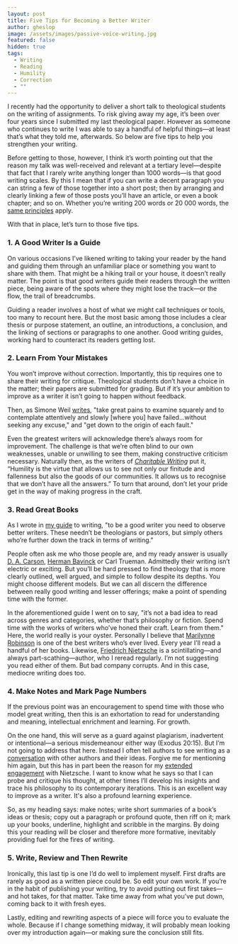 ```yaml
---
layout: post
title: Five Tips for Becoming a Better Writer
author: gheslop
image: /assets/images/passive-voice-writing.jpg
featured: false
hidden: true
tags:
  - Writing
  - Reading
  - Humility
  - Correction
  - ""
---
```

I recently had the opportunity to deliver a short talk to theological students on the writing of assignments. To risk giving away my age, it’s been over four years since I submitted my last theological paper. However as someone who continues to write I was able to say a handful of helpful things—at least that’s what they told me, afterwards. So below are five tips to help you strengthen your writing.

Before getting to those, however, I think it’s worth pointing out that the reason my talk was well-received and relevant at a tertiary level—despite that fact that I rarely write anything longer than 1000 words—is that good writing scales. By this I mean that if you can write a decent paragraph you can string a few of those together into a short post; then by arranging and clearly linking a few of those posts you’ll have an article, or even a book chapter; and so on. Whether you’re writing 200 words or 20 000 words, the [same principles](https://rekindle.co.za/content/2023-11-02-a-guide-to-writing-for-those-who-cant-write-good) apply.

With that in place, let’s turn to those five tips.

### 1. A Good Writer Is a Guide

On various occasions I’ve likened writing to taking your reader by the hand and guiding them through an unfamiliar place or something you want to share with them. That might be a hiking trail or your house, it doesn’t really matter. The point is that good writers guide their readers through the written piece, being aware of the spots where they might lose the track—or the flow, the trail of breadcrumbs.

Guiding a reader involves a host of what we might call techniques or tools, too many to recount here. But the most basic among those includes a clear thesis or purpose statement, an outline, an introductions, a conclusion, and the linking of sections or paragraphs to one another. Good writing guides, working hard to counteract its readers getting lost.

### 2. Learn From Your Mistakes

You won’t improve without correction. Importantly, this tip requires one to share their writing for critique. Theological students don’t have a choice in the matter; their papers are submitted for grading. But if it’s your ambition to improve as a writer it isn’t going to happen without feedback.

Then, as Simone Weil [writes](https://rekindle.co.za/content/2023-03-24-how-failing-greek-can-help-you-love-god), "take great pains to examine squarely and to contemplate attentively and slowly \[where you] have failed…without seeking any excuse," and "get down to the origin of each fault."

Even the greatest writers will acknowledge there’s always room for improvement. The challenge is that we’re often blind to our own weaknesses, unable or unwilling to see them, making constructive criticism necessary. Naturally then, as the writers of *[Charitable Writing](https://africa.thegospelcoalition.org/reviews/charitable-writing-is-about-character-not-style/)* put it, “Humility is the virtue that allows us to see not only our finitude and fallenness but also the goods of our communities. It allows us to recognise that we don’t have all the answers.” To turn that around, don’t let your pride get in the way of making progress in the craft.

### 3. Read Great Books

As I wrote in [my guide](<https://rekindle.co.za/content/2023-11-02-a-guide-to-writing-for-those-who-cant-write-good >) to writing, "to be a good writer you need to observe better writers. These needn’t be theologians or pastors, but simply others who’re further down the track in terms of writing."

People often ask me who those people are, and my ready answer is usually [D. A. Carson](https://rekindle.co.za/content/2023-10-01-preacher-dont-miss-the-wood-for-the-trees), [Herman Bavinck](https://rekindle.co.za/content/2024-10-02-bavinck-theology-church) or Carl Trueman. Admittedly their writing isn’t electric or exciting. But you’ll be hard pressed to find theology that is more clearly outlined, well argued, and simple to follow despite its depths. You might choose different models. But we can all discern the difference between really good writing and lesser offerings; make a point of spending time with the former.

In the aforementioned guide I went on to say, "it’s not a bad idea to read across genres and categories, whether that’s philosophy or fiction. Spend time with the works of writers who’ve honed their craft. Learn from them." Here, the world really is your oyster. Personally I believe that [Marilynne Robinson](https://rekindle.co.za/content/2023-03-08-marilynne-robinson-model-fathers) is one of the best writers who’s ever lived. Every year I’ll read a handful of her books. Likewise, [Friedrich Nietzsche](https://rekindle.co.za/content/2024-08-23-fridays-with-fred-nietzsche-dostoyevsky) is a scintillating—and always part-scathing—author, who I reread regularly. I’m not suggesting you read either of them. But bad company corrupts. And in this case, mediocre writing does too.

### 4. Make Notes and Mark Page Numbers

If the previous point was an encouragement to spend time with those who model great writing, then this is an exhortation to read for understanding and meaning, intellectual enrichment and learning. For growth.

On the one hand, this will serve as a guard against plagiarism, inadvertent or intentional—a serious misdemeanour either way (Exodus 20:15). But I’m not going to address that here. Instead I often tell authors to see writing as a [conversation](https://rekindle.co.za/content/2024-10-31-why-write) with other authors and their ideas. Forgive me for mentioning him again, but this has in part been the reason for my [extended engagement](https://rekindle.co.za/content/2023-11-24-cancel-culture) with Nietzsche. I want to know what he says so that I can probe and critique his thought, at other times I’ll develop his insights and trace his philosophy to its contemporary iterations. This is an excellent way to improve as a writer. It's also a profound learning experience.

So, as my heading says: make notes; write short summaries of a book’s ideas or thesis; copy out a paragraph or profound quote, then riff on it; mark up your books, underline, highlight and scribble in the margins. By doing this your reading will be closer and therefore more formative, inevitably providing fuel for the fires of writing.

### 5. Write, Review and Then Rewrite

Ironically, this last tip is one I’d do well to implement myself. First drafts are rarely as good as a written piece could be. So edit your own work. If you’re in the habit of publishing your writing, try to avoid putting out first takes—and hot takes, for that matter. Take time away from what you’ve put down, coming back to it with fresh eyes.

Lastly, editing and rewriting aspects of a piece will force you to evaluate the whole. Because if I change something midway, it will probably mean looking over my introduction again—or making sure the conclusion still fits.